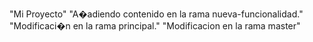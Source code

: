 "Mi Proyecto" 
"A�adiendo contenido en la rama nueva-funcionalidad." 
"Modificaci�n en la rama principal."
"Modificacion en la rama master" 

